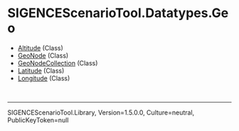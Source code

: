 # SIGENCEScenarioTool.Datatypes.Geo
- [Altitude](./T_Altitude.md) (Class)
- [GeoNode](./T_GeoNode.md) (Class)
- [GeoNodeCollection](./T_GeoNodeCollection.md) (Class)
- [Latitude](./T_Latitude.md) (Class)
- [Longitude](./T_Longitude.md) (Class)

<br /><hr />
SIGENCEScenarioTool.Library, Version=1.5.0.0, Culture=neutral, PublicKeyToken=null
